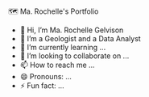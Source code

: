 🗺 Ma. Rochelle's Portfolio

- 👋 Hi, I’m Ma. Rochelle Gelvison
- 👀 I’m a Geologist and a Data Analyst
- 🌱 I’m currently learning ...
- 💞️ I’m looking to collaborate on ...
- 📫 How to reach me ...
- 😄 Pronouns: ...
- ⚡ Fun fact: ...

<!---
MariaGelvison/MariaGelvison is a ✨ special ✨ repository because its `README.md` (this file) appears on your GitHub profile.
You can click the Preview link to take a look at your changes.
--->
